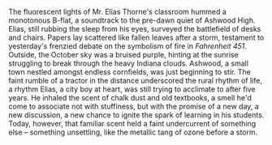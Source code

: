 The fluorescent lights of Mr. Elias Thorne's classroom hummed a monotonous B-flat, a soundtrack to the pre-dawn quiet of Ashwood High.  Elias, still rubbing the sleep from his eyes, surveyed the battlefield of desks and chairs. Papers lay scattered like fallen leaves after a storm, testament to yesterday's frenzied debate on the symbolism of fire in *Fahrenheit 451*.  Outside, the October sky was a bruised purple, hinting at the sunrise struggling to break through the heavy Indiana clouds.  Ashwood, a small town nestled amongst endless cornfields, was just beginning to stir.  The faint rumble of a tractor in the distance underscored the rural rhythm of life, a rhythm Elias, a city boy at heart, was still trying to acclimate to after five years.  He inhaled the scent of chalk dust and old textbooks, a smell he'd come to associate not with stuffiness, but with the promise of a new day, a new discussion, a new chance to ignite the spark of learning in his students. Today, however, that familiar scent held a faint undercurrent of something else – something unsettling, like the metallic tang of ozone before a storm.

